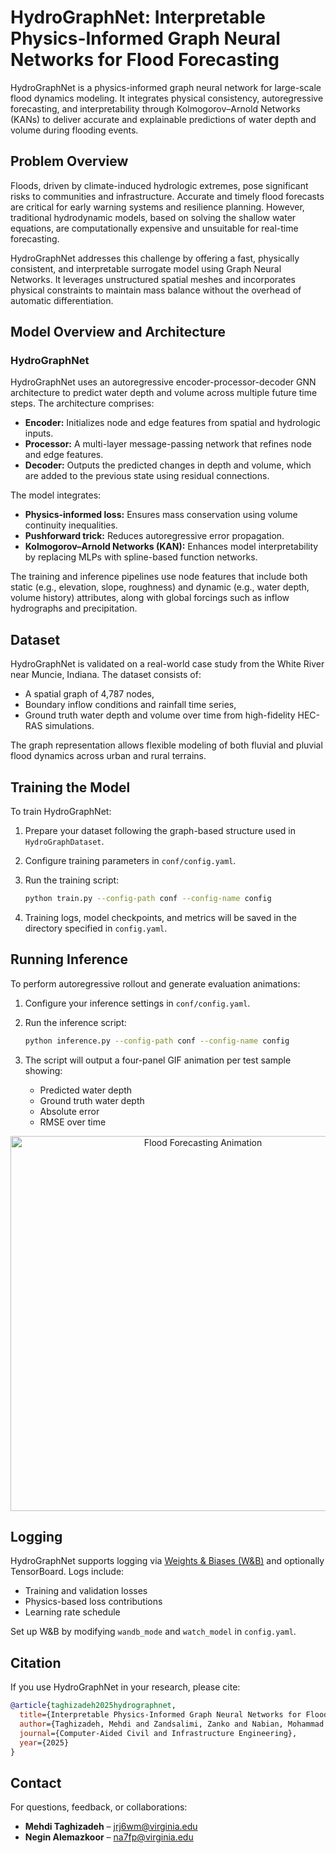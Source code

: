 # HydroGraphNet: Interpretable Physics-Informed Graph Neural Networks for Flood Forecasting

HydroGraphNet is a physics-informed graph neural network for large-scale flood dynamics modeling. It integrates physical consistency, autoregressive forecasting, and interpretability through Kolmogorov–Arnold Networks (KANs) to deliver accurate and explainable predictions of water depth and volume during flooding events.

## Problem Overview

Floods, driven by climate-induced hydrologic extremes, pose significant risks to communities and infrastructure. Accurate and timely flood forecasts are critical for early warning systems and resilience planning. However, traditional hydrodynamic models, based on solving the shallow water equations, are computationally expensive and unsuitable for real-time forecasting.

HydroGraphNet addresses this challenge by offering a fast, physically consistent, and interpretable surrogate model using Graph Neural Networks. It leverages unstructured spatial meshes and incorporates physical constraints to maintain mass balance without the overhead of automatic differentiation.

## Model Overview and Architecture

### HydroGraphNet

HydroGraphNet uses an autoregressive encoder-processor-decoder GNN architecture to predict water depth and volume across multiple future time steps. The architecture comprises:

- **Encoder:** Initializes node and edge features from spatial and hydrologic inputs.
- **Processor:** A multi-layer message-passing network that refines node and edge features.
- **Decoder:** Outputs the predicted changes in depth and volume, which are added to the previous state using residual connections.

The model integrates:
- **Physics-informed loss:** Ensures mass conservation using volume continuity inequalities.
- **Pushforward trick:** Reduces autoregressive error propagation.
- **Kolmogorov–Arnold Networks (KAN):** Enhances model interpretability by replacing MLPs with spline-based function networks.

The training and inference pipelines use node features that include both static (e.g., elevation, slope, roughness) and dynamic (e.g., water depth, volume history) attributes, along with global forcings such as inflow hydrographs and precipitation.

## Dataset

HydroGraphNet is validated on a real-world case study from the White River near Muncie, Indiana. The dataset consists of:
- A spatial graph of 4,787 nodes,
- Boundary inflow conditions and rainfall time series,
- Ground truth water depth and volume over time from high-fidelity HEC-RAS simulations.

The graph representation allows flexible modeling of both fluvial and pluvial flood dynamics across urban and rural terrains.

## Training the Model

To train HydroGraphNet:

1. Prepare your dataset following the graph-based structure used in `HydroGraphDataset`.

2. Configure training parameters in `conf/config.yaml`.

3. Run the training script:

    ```bash
    python train.py --config-path conf --config-name config
    ```

4. Training logs, model checkpoints, and metrics will be saved in the directory specified in `config.yaml`.

## Running Inference

To perform autoregressive rollout and generate evaluation animations:

1. Configure your inference settings in `conf/config.yaml`.

2. Run the inference script:

    ```bash
    python inference.py --config-path conf --config-name config
    ```

3. The script will output a four-panel GIF animation per test sample showing:
    - Predicted water depth
    - Ground truth water depth
    - Absolute error
    - RMSE over time

<p align="center">
  <img src="./outputs/animations/sample_animation.gif" alt="Flood Forecasting Animation" width="600"/>
</p>

## Logging

HydroGraphNet supports logging via [Weights & Biases (W&B)](https://wandb.ai/) and optionally TensorBoard. Logs include:
- Training and validation losses
- Physics-based loss contributions
- Learning rate schedule

Set up W&B by modifying `wandb_mode` and `watch_model` in `config.yaml`.

## Citation

If you use HydroGraphNet in your research, please cite:

```bibtex
@article{taghizadeh2025hydrographnet,
  title={Interpretable Physics-Informed Graph Neural Networks for Flood Forecasting},
  author={Taghizadeh, Mehdi and Zandsalimi, Zanko and Nabian, Mohammad Amin and Shafiee-Jood, Majid and Alemazkoor, Negin},
  journal={Computer-Aided Civil and Infrastructure Engineering},
  year={2025}
}
```

## Contact

For questions, feedback, or collaborations:

- **Mehdi Taghizadeh** – jrj6wm@virginia.edu  
- **Negin Alemazkoor** – na7fp@virginia.edu